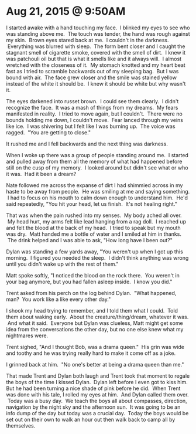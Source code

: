 # Aug 21, 2015 @ 9:50AM

I started awake with a hand touching my face.  I blinked my eyes to see who was standing above me.  The touch was tender, the hand was rough against my skin.  Brown eyes stared back at me.  I couldn't in the darkness.  Everything was blurred with sleep.  The form bent closer and I caught the stagnant smell of cigarette smoke, covered with the smell of dirt.  I knew it was patchouli oil but that is what it smells like and it always will.  I almost wretched with the closeness of it.  My stomach knotted and my heart beat fast as I tried to scramble backwards out of my sleeping bag.  But I was bound with air.  The face grew closer and the smile was stained yellow instead of the white it should be.  I knew it should be white but why wasn't it.  

The eyes darkened into russet brown.  I could see them clearly.  I didn't recognize the face.  It was a mash of things from my dreams.  My fears manifested in reality.  I tried to move again, but I couldn't.  There were no bounds holding me down, I couldn't move.  Fear lanced through my veins like ice.  I was shivering but I felt like I was burning up.  The voice was ragged.  "You are getting to close."

It rushed me and I fell backwards and the next thing was darkness.

When I woke up there was a group of people standing around me.  I started and pulled away from them all the memory of what had happened before still on the cusp of my memory.  I looked around but didn't see what or who it was.  Had it been a dream?

Nate followed me across the expanse of dirt I had shimmied across in my haste to be away from people.  He was smiling at me and saying something.  I had to focus on his mouth to calm down enough to understand him.  He'd said repeatedly, "You hit your head, let us finish.  It's not healing right."

That was when the pain rushed into my senses.  My body ached all over.  My head hurt, my arms felt like lead hanging from a rag doll.  I reached up and felt the blood at the back of my head.  I tried to speak but my mouth was dry.  Matt handed me a bottle of water and I smiled at him in thanks.  The drink helped and I was able to ask, "How long have I been out?"

Dylan was standing a few yards away, "You weren't up when I got up this morning.  I figured you needed the sleep.  I didn't think anything was wrong until you didn't wake up with the rest of them."

Matt spoke softly, "I noticed the blood on the rock there.  You weren't in your bag anymore, but you had fallen asleep inside.  I know you did."

Trent asked from his perch on the log behind Dylan.  "What happened, man?  You work like a like every other day."

I shook my head trying to remember, and I told them what I could.  Told them about waking early.  About the creature/thing/dream, whatever it was.  And what it said.  Everyone but Dylan was clueless, Matt might get some idea from the conversations the other day, but no one else knew what my nightmares were.  

Trent sighed, "And I thought Bob, was a drama queen."  His grin was wide and toothy and he was trying really hard to make it come off as a joke.  

I grinned back at him.  "No one's better at being a drama queen than me."

That made Trent and Dylan both laugh and Trent took that moment to regale the boys of the time I kissed Dylan.  Dylan left before I even got to kiss him. But he had been turning a nice shade of pink before he did.  When Trent was done with his tale, I rolled my eyes at him.  And Dylan called them over.  Today was a busy day.  We teach the boys all about compasses, direction, navigation by the night sky and the afternoon sun.  It was going to be an info dump of the day but today was a crucial day.  Today the boys would be set out on their own to walk an hour out then walk back to camp all by themselves.

